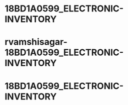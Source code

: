 # 18BD1A0599_ELECTRONIC-INVENTORY
# rvamshisagar-18BD1A0599_ELECTRONIC-INVENTORY
# 18BD1A0599_ELECTRONIC-INVENTORY
